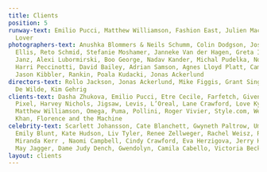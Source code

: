 ```yaml
---
title: Clients
position: 5
runway-text: Emilio Pucci, Matthew Williamson, Fashion East, Julien Macdonald, Antipodium,
  Lover
photographers-text: Anushka Blommers & Neils Schumm, Colin Dodgson, Josh Olins, Laurence
  Ellis, Reto Schmid, Stefanie Moshamer, Janneke Van der Hagen, Greta Ilieva, Till
  Janz, Alexi Lubormirski, Boo George, Nadav Kander, Michal Pudelka, Norbet Schoerner,
  Harri Peccinotti, David Bailey, Adrian Samson, Agnes Lloyd Platt, Camilla Akrans,
  Jason Kibbler, Rankin, Poala Kudacki, Jonas Ackerlund
directors-text: Rollo Jackson, Jonas Ackerlund, Mike Figgis, Grant Singer, Autumn
  De Wilde, Kim Gehrig
clients-text: Dasha Zhukova, Emilio Pucci, Etre Cecile, Farfetch, Givenchy, Google
  Pixel, Harvey Nichols, Jigsaw, Levis, L’Oreal, Lane Crawford, Love Kylie, Maybelline,
  Matthew Williamson, Omega, Puma, Pollini, Roger Vivier, Style.com, Wella, Chaka
  Khan, Florence and the Machine
celebrity-text: Scarlett Johansson, Cate Blanchett, Gwyneth Paltrow, Uma Thurman,
  Emily Blunt, Kate Hudson, Liv Tyler, Renee Zellweger, Rachel Weisz, Rebecca Hall,
  Miranda Kerr , Naomi Campbell, Cindy Crawford, Eva Herzigova, Jerry Hall, Georgia
  May Jagger, Dame Judy Dench, Gwendolyn, Camila Cabello, Victoria Beckham
layout: clients
---
```


